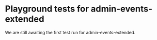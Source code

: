 # Playground tests for admin-events-extended
We are still awaiting the first test run for admin-events-extended.
